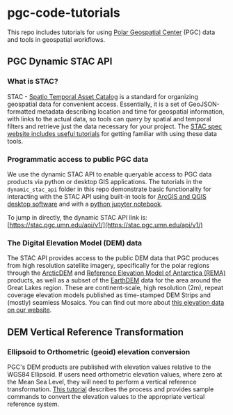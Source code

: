 # pgc-code-tutorials

This repo includes tutorials for using [Polar Geospatial Center](https://www.pgc.umn.edu) (PGC) data and tools in geospatial workflows.

## PGC Dynamic STAC API
### What is STAC?
STAC - [Spatio Temporal Asset Catalog](https://stacspec.org/en) is a standard for organizing geospatial data for convenient access. Essentially, it is a set of GeoJSON-formatted metadata describing location and time for geospatial information, with links to the actual data, so tools can query by spatial and temporal filters and retrieve just the data necessary for your project. The [STAC spec website includes useful tutorials](https://stacspec.org/en/tutorials/) for getting familiar with using these data tools.

### Programmatic access to public PGC data
We use the dynamic STAC API to enable queryable access to PGC data products via python or desktop GIS applications. The tutorials in the `dynamic_stac_api` folder in this repo demonstrate basic functionality for interacting with the STAC API using built-in tools for [ArcGIS and QGIS desktop software](./dynamic_stac_api/desktop_gis_stac_access.md) and with a [python jupyter notebook](https://polargeospatialcenter.github.io/pgc-code-tutorials/dynamic_stac_api/web_files/stac_api_demo_workflow.html). 

To jump in directly, the dynamic STAC API link is: [https://stac.pgc.umn.edu/api/v1/](https://stac.pgc.umn.edu/api/v1/)

### The Digital Elevation Model (DEM) data
The STAC API provides access to the public DEM data that PGC produces from high resolution satellite imagery, specifically for the polar regions through the [ArcticDEM](https://www.pgc.umn.edu/data/arcticdem/) and [Reference Elevation Model of Antarctica (REMA)](https://www.pgc.umn.edu/data/rema/) products, as well as a subset of the [EarthDEM](https://www.pgc.umn.edu/data/earthdem/) data for the area around the Great Lakes region. These are continent-scale, high resolution (2m), repeat coverage elevation models published as time-stamped DEM Strips and (mostly) seamless Mosaics. You can find out more about [this elevation data on our website](https://www.pgc.umn.edu/data/elevation/).

## DEM Vertical Reference Transformation
### Ellipsoid to Orthometric (geoid) elevation conversion
PGC's DEM products are published with elevation values relative to the WGS84 Ellipsoid. If users need orthometric elevation values, where zero at the Mean Sea Level, they will need to perform a vertical reference transformation. [This tutorial](/geoid_conversion/geoid_conversion.md) describes the process and provides sample commands to convert the elevation values to the appropriate vertical reference system.

